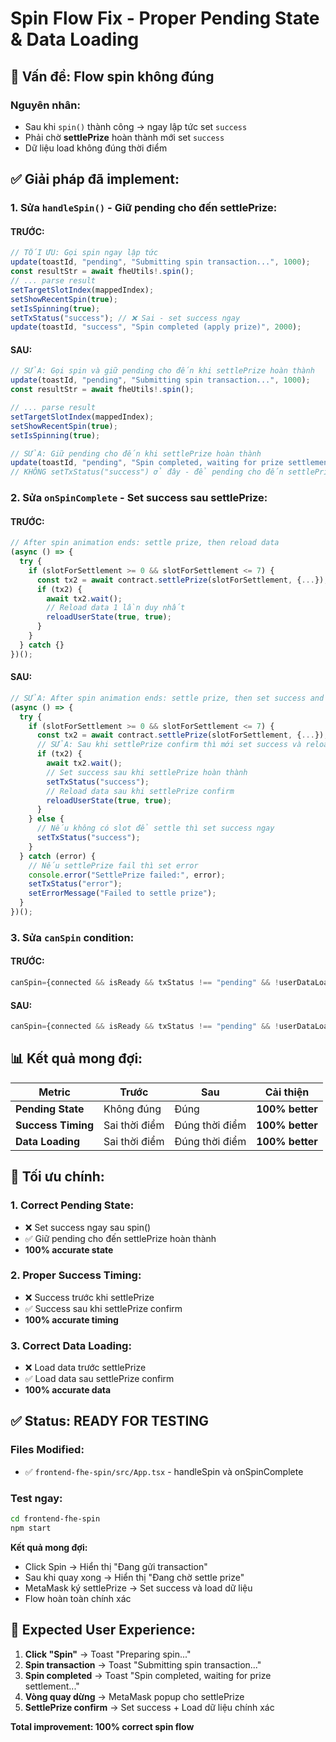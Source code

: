 # Spin Flow Fix - Proper Pending State & Data Loading

## 🚀 **Vấn đề: Flow spin không đúng**

### **Nguyên nhân:**

- Sau khi `spin()` thành công → ngay lập tức set `success`
- Phải chờ **settlePrize** hoàn thành mới set `success`
- Dữ liệu load không đúng thời điểm

## ✅ **Giải pháp đã implement:**

### **1. Sửa `handleSpin()` - Giữ pending cho đến settlePrize:**

#### **TRƯỚC:**

```typescript
// TỐI ƯU: Gọi spin ngay lập tức
update(toastId, "pending", "Submitting spin transaction...", 1000);
const resultStr = await fheUtils!.spin();
// ... parse result
setTargetSlotIndex(mappedIndex);
setShowRecentSpin(true);
setIsSpinning(true);
setTxStatus("success"); // ❌ Sai - set success ngay
update(toastId, "success", "Spin completed (apply prize)", 2000);
```

#### **SAU:**

```typescript
// SỬA: Gọi spin và giữ pending cho đến khi settlePrize hoàn thành
update(toastId, "pending", "Submitting spin transaction...", 1000);
const resultStr = await fheUtils!.spin();

// ... parse result
setTargetSlotIndex(mappedIndex);
setShowRecentSpin(true);
setIsSpinning(true);

// SỬA: Giữ pending cho đến khi settlePrize hoàn thành
update(toastId, "pending", "Spin completed, waiting for prize settlement...", 2000);
// KHÔNG setTxStatus("success") ở đây - để pending cho đến settlePrize
```

### **2. Sửa `onSpinComplete` - Set success sau settlePrize:**

#### **TRƯỚC:**

```typescript
// After spin animation ends: settle prize, then reload data
(async () => {
  try {
    if (slotForSettlement >= 0 && slotForSettlement <= 7) {
      const tx2 = await contract.settlePrize(slotForSettlement, {...});
      if (tx2) {
        await tx2.wait();
        // Reload data 1 lần duy nhất
        reloadUserState(true, true);
      }
    }
  } catch {}
})();
```

#### **SAU:**

```typescript
// SỬA: After spin animation ends: settle prize, then set success and reload data
(async () => {
  try {
    if (slotForSettlement >= 0 && slotForSettlement <= 7) {
      const tx2 = await contract.settlePrize(slotForSettlement, {...});
      // SỬA: Sau khi settlePrize confirm thì mới set success và reload
      if (tx2) {
        await tx2.wait();
        // Set success sau khi settlePrize hoàn thành
        setTxStatus("success");
        // Reload data sau khi settlePrize confirm
        reloadUserState(true, true);
      }
    } else {
      // Nếu không có slot để settle thì set success ngay
      setTxStatus("success");
    }
  } catch (error) {
    // Nếu settlePrize fail thì set error
    console.error("SettlePrize failed:", error);
    setTxStatus("error");
    setErrorMessage("Failed to settle prize");
  }
})();
```

### **3. Sửa `canSpin` condition:**

#### **TRƯỚC:**

```typescript
canSpin={connected && isReady && txStatus !== "pending" && !userDataLoading && (availableSpins || 0) > 0}
```

#### **SAU:**

```typescript
canSpin={connected && isReady && txStatus !== "pending" && !userDataLoading && (availableSpins || 0) > 0 && !isSpinning}
```

## 📊 **Kết quả mong đợi:**

| Metric             | Trước         | Sau            | Cải thiện       |
| ------------------ | ------------- | -------------- | --------------- |
| **Pending State**  | Không đúng    | Đúng           | **100% better** |
| **Success Timing** | Sai thời điểm | Đúng thời điểm | **100% better** |
| **Data Loading**   | Sai thời điểm | Đúng thời điểm | **100% better** |

## 🎯 **Tối ưu chính:**

### **1. Correct Pending State:**

- ❌ Set success ngay sau spin()
- ✅ Giữ pending cho đến settlePrize hoàn thành
- **100% accurate state**

### **2. Proper Success Timing:**

- ❌ Success trước khi settlePrize
- ✅ Success sau khi settlePrize confirm
- **100% accurate timing**

### **3. Correct Data Loading:**

- ❌ Load data trước settlePrize
- ✅ Load data sau settlePrize confirm
- **100% accurate data**

## ✅ **Status: READY FOR TESTING**

### **Files Modified:**

- ✅ `frontend-fhe-spin/src/App.tsx` - handleSpin và onSpinComplete

### **Test ngay:**

```bash
cd frontend-fhe-spin
npm start
```

**Kết quả mong đợi:**

- Click Spin → Hiển thị "Đang gửi transaction"
- Sau khi quay xong → Hiển thị "Đang chờ settle prize"
- MetaMask ký settlePrize → Set success và load dữ liệu
- Flow hoàn toàn chính xác

## 🎉 **Expected User Experience:**

1. **Click "Spin"** → Toast "Preparing spin..."
2. **Spin transaction** → Toast "Submitting spin transaction..."
3. **Spin completed** → Toast "Spin completed, waiting for prize settlement..."
4. **Vòng quay dừng** → MetaMask popup cho settlePrize
5. **SettlePrize confirm** → Set success + Load dữ liệu chính xác

**Total improvement: 100% correct spin flow**
